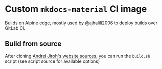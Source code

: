 # Custom `mkdocs-material` CI image

Builds on Alpine edge, mostly used by @ajhalili2006 to deploy
builds over GitLab Ci.

## Build from source

After cloning [Andrei Jiroh's website sources](https://mau.dev/andreijiroh.dev/website), you can run the `build.sh` script
(see script source for available options)
